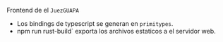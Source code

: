 Frontend de el `JuezGUAPA`

- Los bindings de typescript se generan en `primitypes`.
- npm run rust-build` exporta los archivos estaticos a el servidor web.
